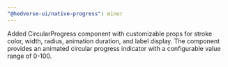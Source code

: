 ```yaml
---
"@hedverse-ui/native-progress": minor
---
```


Added CircularProgress component with customizable props for stroke color, width, radius, animation duration, and label display. The component provides an animated circular progress indicator with a configurable value range of 0-100.
